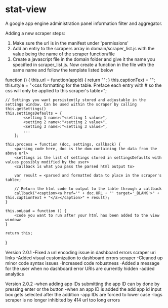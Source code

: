 stat-view
=========

A google app engine administration panel information filter and aggregator.

Adding a new scraper steps:

1. Make sure the url is in the manifest under 'permissions'
2. Add an entry to the scrapers array in domain/scraper_list.js with the value being the name of the scraper function/file
3. Create a javascript file in the domain folder and give it the name you specified in scraper_list.js. Now create a function in the file with the same name and follow the template listed below

function <name listed in scraper_list>() {
    this.url = function(appId) { return "<url from which to grab data>"; }
    this.captionText = "<text to display in the display table caption>";
    this.style = "<css formatting for the table. Preface each entry with #<scraper name> so the css will only be applied to this scraper's table>";

    // Settings you want persistently stored and adjustable in the settings window. Can be used within the scraper by calling this.getSettings()
    this.settingsDefaults = {
            <setting 1 name>:"<setting 1 value>",
            <setting 2 name>:"<setting 2 value>",
            <setting 3 name>:"<setting 3 value>",
            ...
        };

    this.process = function (doc, settings, callback) {
        <parsing code here, doc is the dom containing the data from the above url>
        <settings is the list of settings stored in settingsDefaults with values possibly modified by the user>
        <callback is what you pass the parsed html output to>

        var result = <parsed and formatted data to place in the scraper's table>;

        // Return the html code to output to the table through a callback
        callback("<caption><a href='" + doc.URL + "' target='_BLANK'>" + this.captionText + "</a></caption>" + result);
    }

    this.onLoad = function () {
        <code you want to run after your html has been added to the view window>
    }

    return this;
}

Version 2.0.1
-Fixed a url encoding issue in dashboard errors scraper uri links
-Added visual customization to dashboard errors scraper
-Cleaned up minor code syntax issues
-Increased code robustness
-Added a message for the user when no dashboard error URIs are currently hidden
-added analytics

Version 2.0.2
-when adding app IDs submitting the app ID can by done by pressing enter or the button
-when an app ID is added the add app id input box gets selected after the addition
-app IDs are forced to lower case
-logs scraper is no longer inhibited by 414 url too long errors